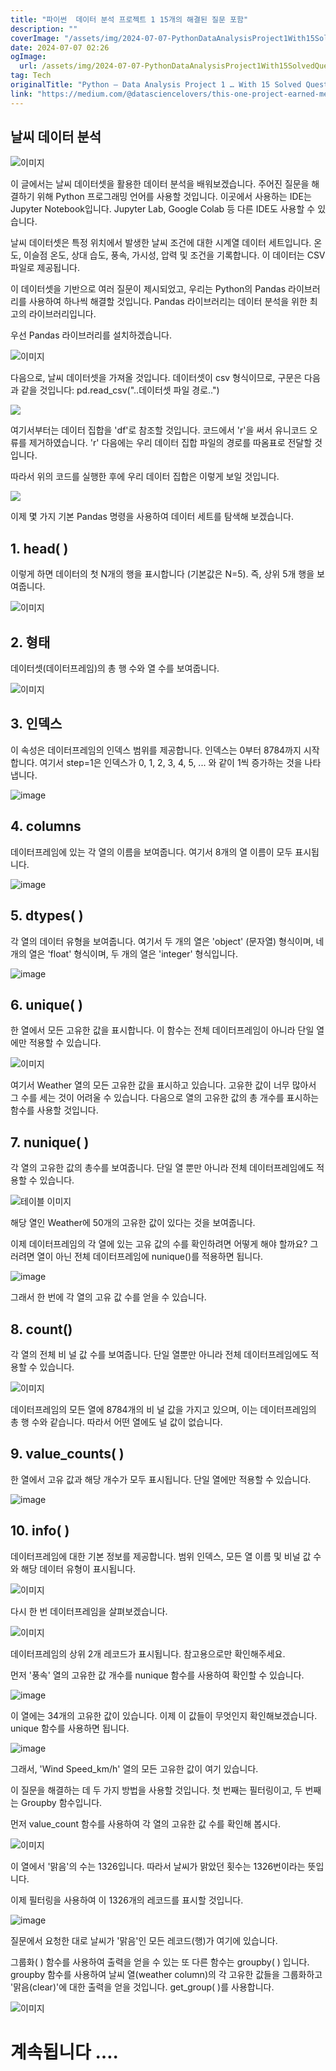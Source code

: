 ```yaml
---
title: "파이썬  데이터 분석 프로젝트 1 15개의 해결된 질문 포함"
description: ""
coverImage: "/assets/img/2024-07-07-PythonDataAnalysisProject1With15SolvedQuestions_0.png"
date: 2024-07-07 02:26
ogImage:
  url: /assets/img/2024-07-07-PythonDataAnalysisProject1With15SolvedQuestions_0.png
tag: Tech
originalTitle: "Python — Data Analysis Project 1 … With 15 Solved Questions"
link: "https://medium.com/@datasciencelovers/this-one-project-earned-me-1100-from-youtube-ads-35667f359d76"
---
```


## 날씨 데이터 분석

![이미지](/assets/img/2024-07-07-PythonDataAnalysisProject1With15SolvedQuestions_0.png)

이 글에서는 날씨 데이터셋을 활용한 데이터 분석을 배워보겠습니다. 주어진 질문을 해결하기 위해 Python 프로그래밍 언어를 사용할 것입니다. 이곳에서 사용하는 IDE는 Jupyter Notebook입니다. Jupyter Lab, Google Colab 등 다른 IDE도 사용할 수 있습니다.

날씨 데이터셋은 특정 위치에서 발생한 날씨 조건에 대한 시계열 데이터 세트입니다. 온도, 이슬점 온도, 상대 습도, 풍속, 가시성, 압력 및 조건을 기록합니다. 이 데이터는 CSV 파일로 제공됩니다.

<div class="content-ad"></div>

이 데이터셋을 기반으로 여러 질문이 제시되었고, 우리는 Python의 Pandas 라이브러리를 사용하여 하나씩 해결할 것입니다. Pandas 라이브러리는 데이터 분석을 위한 최고의 라이브러리입니다.

우선 Pandas 라이브러리를 설치하겠습니다.

![이미지](/assets/img/2024-07-07-PythonDataAnalysisProject1With15SolvedQuestions_1.png)

다음으로, 날씨 데이터셋을 가져올 것입니다. 데이터셋이 csv 형식이므로, 구문은 다음과 같을 것입니다: pd.read_csv("..데이터셋 파일 경로..")

<div class="content-ad"></div>

<img src="/assets/img/2024-07-07-PythonDataAnalysisProject1With15SolvedQuestions_2.png" />

여기서부터는 데이터 집합을 'df'로 참조할 것입니다. 코드에서 'r'을 써서 유니코드 오류를 제거하였습니다. 'r' 다음에는 우리 데이터 집합 파일의 경로를 따옴표로 전달할 것입니다.

따라서 위의 코드를 실행한 후에 우리 데이터 집합은 이렇게 보일 것입니다.

<img src="/assets/img/2024-07-07-PythonDataAnalysisProject1With15SolvedQuestions_3.png" />

<div class="content-ad"></div>

이제 몇 가지 기본 Pandas 명령을 사용하여 데이터 세트를 탐색해 보겠습니다.

## 1. head( )

이렇게 하면 데이터의 첫 N개의 행을 표시합니다 (기본값은 N=5). 즉, 상위 5개 행을 보여줍니다.

![이미지](/assets/img/2024-07-07-PythonDataAnalysisProject1With15SolvedQuestions_4.png)

<div class="content-ad"></div>

## 2. 형태

데이터셋(데이터프레임)의 총 행 수와 열 수를 보여줍니다.

![이미지](/assets/img/2024-07-07-PythonDataAnalysisProject1With15SolvedQuestions_5.png)

## 3. 인덱스

<div class="content-ad"></div>

이 속성은 데이터프레임의 인덱스 범위를 제공합니다. 인덱스는 0부터 8784까지 시작합니다. 여기서 step=1은 인덱스가 0, 1, 2, 3, 4, 5, ... 와 같이 1씩 증가하는 것을 나타냅니다.

![image](/assets/img/2024-07-07-PythonDataAnalysisProject1With15SolvedQuestions_6.png)

## 4. columns

데이터프레임에 있는 각 열의 이름을 보여줍니다. 여기서 8개의 열 이름이 모두 표시됩니다.

<div class="content-ad"></div>

![image](/assets/img/2024-07-07-PythonDataAnalysisProject1With15SolvedQuestions_7.png)

## 5. dtypes( )

각 열의 데이터 유형을 보여줍니다. 여기서 두 개의 열은 'object' (문자열) 형식이며, 네 개의 열은 'float' 형식이며, 두 개의 열은 'integer' 형식입니다.

![image](/assets/img/2024-07-07-PythonDataAnalysisProject1With15SolvedQuestions_8.png)

<div class="content-ad"></div>

## 6. unique( )

한 열에서 모든 고유한 값을 표시합니다. 이 함수는 전체 데이터프레임이 아니라 단일 열에만 적용할 수 있습니다.

![이미지](/assets/img/2024-07-07-PythonDataAnalysisProject1With15SolvedQuestions_9.png)

여기서 Weather 열의 모든 고유한 값을 표시하고 있습니다. 고유한 값이 너무 많아서 그 수를 세는 것이 어려울 수 있습니다. 다음으로 열의 고유한 값의 총 개수를 표시하는 함수를 사용할 것입니다.

<div class="content-ad"></div>

## 7. nunique( )

각 열의 고유한 값의 총수를 보여줍니다. 단일 열 뿐만 아니라 전체 데이터프레임에도 적용할 수 있습니다.

![테이블 이미지](/assets/img/2024-07-07-PythonDataAnalysisProject1With15SolvedQuestions_10.png)

해당 열인 Weather에 50개의 고유한 값이 있다는 것을 보여줍니다.

<div class="content-ad"></div>

이제 데이터프레임의 각 열에 있는 고유 값의 수를 확인하려면 어떻게 해야 할까요? 그러려면 열이 아닌 전체 데이터프레임에 nunique()를 적용하면 됩니다.

![image](/assets/img/2024-07-07-PythonDataAnalysisProject1With15SolvedQuestions_11.png)

그래서 한 번에 각 열의 고유 값 수를 얻을 수 있습니다.

## 8. count()

<div class="content-ad"></div>

각 열의 전체 비 널 값 수를 보여줍니다. 단일 열뿐만 아니라 전체 데이터프레임에도 적용할 수 있습니다.

![이미지](/assets/img/2024-07-07-PythonDataAnalysisProject1With15SolvedQuestions_12.png)

데이터프레임의 모든 열에 8784개의 비 널 값을 가지고 있으며, 이는 데이터프레임의 총 행 수와 같습니다. 따라서 어떤 열에도 널 값이 없습니다.

## 9. value_counts( )

<div class="content-ad"></div>

한 열에서 고유 값과 해당 개수가 모두 표시됩니다. 단일 열에만 적용할 수 있습니다.

![image](/assets/img/2024-07-07-PythonDataAnalysisProject1With15SolvedQuestions_13.png)

## 10. info( )

데이터프레임에 대한 기본 정보를 제공합니다. 범위 인덱스, 모든 열 이름 및 비널 값 수와 해당 데이터 유형이 표시됩니다.

<div class="content-ad"></div>

![이미지](/assets/img/2024-07-07-PythonDataAnalysisProject1With15SolvedQuestions_14.png)

다시 한 번 데이터프레임을 살펴보겠습니다.

![이미지](/assets/img/2024-07-07-PythonDataAnalysisProject1With15SolvedQuestions_15.png)

데이터프레임의 상위 2개 레코드가 표시됩니다. 참고용으로만 확인해주세요.

<div class="content-ad"></div>

먼저 '풍속' 열의 고유한 값 개수를 nunique 함수를 사용하여 확인할 수 있습니다.

![image](/assets/img/2024-07-07-PythonDataAnalysisProject1With15SolvedQuestions_16.png)

이 열에는 34개의 고유한 값이 있습니다. 이제 이 값들이 무엇인지 확인해보겠습니다. unique 함수를 사용하면 됩니다.

![image](/assets/img/2024-07-07-PythonDataAnalysisProject1With15SolvedQuestions_17.png)

<div class="content-ad"></div>

그래서, 'Wind Speed_km/h' 열의 모든 고유한 값이 여기 있습니다.

이 질문을 해결하는 데 두 가지 방법을 사용할 것입니다. 첫 번째는 필터링이고, 두 번째는 Groupby 함수입니다.

먼저 value_count 함수를 사용하여 각 열의 고유한 값 수를 확인해 봅시다.

![이미지](/assets/img/2024-07-07-PythonDataAnalysisProject1With15SolvedQuestions_18.png)

<div class="content-ad"></div>

이 열에서 '맑음'의 수는 1326입니다. 따라서 날씨가 맑았던 횟수는 1326번이라는 뜻입니다.

이제 필터링을 사용하여 이 1326개의 레코드를 표시할 것입니다.

![image](/assets/img/2024-07-07-PythonDataAnalysisProject1With15SolvedQuestions_19.png)

질문에서 요청한 대로 날씨가 '맑음'인 모든 레코드(행)가 여기에 있습니다.

<div class="content-ad"></div>

그룹화( ) 함수를 사용하여 출력을 얻을 수 있는 또 다른 함수는 groupby( ) 입니다. groupby 함수를 사용하여 날씨 열(weather column)의 각 고유한 값들을 그룹화하고 '맑음(clear)'에 대한 출력을 얻을 것입니다. get_group( )를 사용합니다.

![이미지](/assets/img/2024-07-07-PythonDataAnalysisProject1With15SolvedQuestions_20.png)

# 계속됩니다 ….

